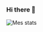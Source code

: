 ### Hi there 👋

<img align="left" alt="Mes stats" src="https://github-readme-stats.vercel.app/api?username=Jerome226&show_icons=true&hide_border=true&theme=radical"/>

